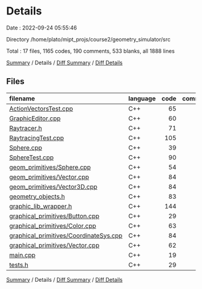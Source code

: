 # Details

Date : 2022-09-24 05:55:46

Directory /home/plato/mipt_projs/course2/geometry_simulator/src

Total : 17 files,  1165 codes, 190 comments, 533 blanks, all 1888 lines

[Summary](results.md) / Details / [Diff Summary](diff.md) / [Diff Details](diff-details.md)

## Files
| filename | language | code | comment | blank | total |
| :--- | :--- | ---: | ---: | ---: | ---: |
| [ActionVectorsTest.cpp](/ActionVectorsTest.cpp) | C++ | 65 | 10 | 30 | 105 |
| [GraphicEditor.cpp](/GraphicEditor.cpp) | C++ | 60 | 9 | 28 | 97 |
| [Raytracer.h](/Raytracer.h) | C++ | 71 | 9 | 29 | 109 |
| [RaytracingTest.cpp](/RaytracingTest.cpp) | C++ | 105 | 46 | 54 | 205 |
| [Sphere.cpp](/Sphere.cpp) | C++ | 39 | 5 | 18 | 62 |
| [SphereTest.cpp](/SphereTest.cpp) | C++ | 90 | 13 | 41 | 144 |
| [geom_primitives/Sphere.cpp](/geom_primitives/Sphere.cpp) | C++ | 54 | 6 | 21 | 81 |
| [geom_primitives/Vector.cpp](/geom_primitives/Vector.cpp) | C++ | 84 | 15 | 44 | 143 |
| [geom_primitives/Vector3D.cpp](/geom_primitives/Vector3D.cpp) | C++ | 84 | 17 | 41 | 142 |
| [geometry_objects.h](/geometry_objects.h) | C++ | 83 | 3 | 39 | 125 |
| [graphic_lib_wrapper.h](/graphic_lib_wrapper.h) | C++ | 144 | 16 | 50 | 210 |
| [graphical_primitives/Button.cpp](/graphical_primitives/Button.cpp) | C++ | 29 | 4 | 13 | 46 |
| [graphical_primitives/Color.cpp](/graphical_primitives/Color.cpp) | C++ | 63 | 8 | 31 | 102 |
| [graphical_primitives/CoordinateSys.cpp](/graphical_primitives/CoordinateSys.cpp) | C++ | 84 | 9 | 37 | 130 |
| [graphical_primitives/Vector.cpp](/graphical_primitives/Vector.cpp) | C++ | 62 | 16 | 39 | 117 |
| [main.cpp](/main.cpp) | C++ | 19 | 2 | 6 | 27 |
| [tests.h](/tests.h) | C++ | 29 | 2 | 12 | 43 |

[Summary](results.md) / Details / [Diff Summary](diff.md) / [Diff Details](diff-details.md)